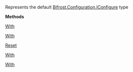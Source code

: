 Represents the default [Bifrost.Configuration.IConfigure](Bifrost.Configuration.IConfigure) type

**Methods**

[With](Bifrost.Configuration.Configure.With)


[With](Bifrost.Configuration.Configure.With)


[Reset](Bifrost.Configuration.Configure.Reset)


[With](Bifrost.Configuration.Configure.With)


[With](Bifrost.Configuration.Configure.With)
